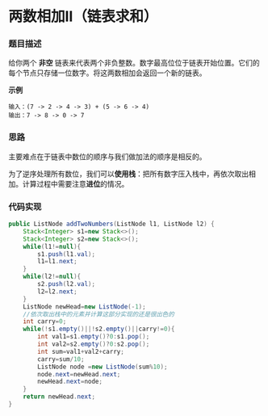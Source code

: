 # 两数相加II（链表求和）

### 题目描述

给你两个 **非空** 链表来代表两个非负整数。数字最高位位于链表开始位置。它们的每个节点只存储一位数字。将这两数相加会返回一个新的链表。

**示例**

```
输入：(7 -> 2 -> 4 -> 3) + (5 -> 6 -> 4)
输出：7 -> 8 -> 0 -> 7
```

### 思路

主要难点在于链表中数位的顺序与我们做加法的顺序是相反的。

为了逆序处理所有数位，我们可以**使用栈**：把所有数字压入栈中，再依次取出相加。计算过程中需要注意**进位**的情况。

### 代码实现

```java
public ListNode addTwoNumbers(ListNode l1, ListNode l2) {
    Stack<Integer> s1=new Stack<>();
    Stack<Integer> s2=new Stack<>();
    while(l1!=null){
        s1.push(l1.val);
        l1=l1.next;
    }
    while(l2!=null){
        s2.push(l2.val);
        l2=l2.next;
    }
    ListNode newHead=new ListNode(-1);
    //依次取出栈中的元素并计算这部分实现的还是很出色的
    int carry=0;
    while(!s1.empty()||!s2.empty()||carry!=0){
        int val1=s1.empty()?0:s1.pop();
        int val2=s2.empty()?0:s2.pop();
        int sum=val1+val2+carry;
        carry=sum/10;
        ListNode node =new ListNode(sum%10);
        node.next=newHead.next;
        newHead.next=node;
    }
    return newHead.next;
}
```



